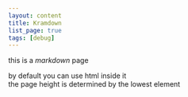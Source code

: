 ```yaml
---
layout: content
title: Kramdown
list_page: true
tags: [debug]
---
```


this is a *markdown* page

<div class="free" style="--top: 30px; --left:20px; --text-align:left;">
by default you can use html inside it
</div>

<div class="free" style="--top: 400px; --left:20px; --text-align:left;">
the page height is determined by the lowest element
</div>